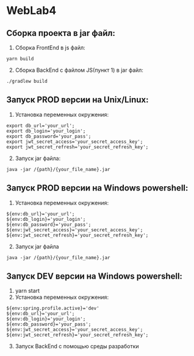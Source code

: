# WebLab4
## Сборка проекта в jar файл:
1) Сборка FrontEnd в js файл:
```
yarn build
```
2) Сборка BackEnd с файлом JS(пункт 1) в jar файл:
```
./gradlew build
```

## Запуск PROD версии на Unix/Linux:
1) Установка переменных окружения:
```
export db_url='your_url';
export db_login='your_login';
export db_password='your_pass';
export jwt_secret_access='your_secret_access_key';
export jwt_secret_refresh='your_secret_refresh_key';
```
2) Запуск jar файла:
```
java -jar /{path}/{your_file_name}.jar
```

## Запуск PROD версии на Windows powershell:
1) Установка переменных окружения:
```
${env:db_url}='your_url';
${env:db_login}='your_login';
${env:db_password}='your_pass';
${env:jwt_secret_access}='your_secret_access_key';
${env:jwt_secret_refresh}='your_secret_refresh_key';
```
2) Запуск jar файла
```
java -jar /{path}/{your_file_name}.jar
```

## Запуск DEV версии на Windows powershell:
1) yarn start
2) Установка переменных окружения:
```
${env:spring.profile.active}='dev'
${env:db_url}='your_url';
${env:db_login}='your_login';
${env:db_password}='your_pass';
${env:jwt_secret_access}='your_secret_access_key';
${env:jwt_secret_refresh}='your_secret_refresh_key';
```
3) Запуск BackEnd с помощью среды разработки
